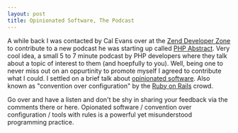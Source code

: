 ```yaml
--- 
layout: post
title: Opinionated Software, The Podcast
---
```

<p>A while back I was contacted by Cal Evans over at the <a href="http://devzone.zend.com">Zend Developer Zone</a> to contribute to a new podcast he was starting up called <a href="http://devzone.zend.com/tag/PHP_Abstract">PHP Abstract</a>.  Very cool idea, a small 5 to 7 minute podcast by PHP developers where they talk about a topic of interest to them (and hoepfully to you).  Well, being one to never miss out on an oppurtinity to promote myself I agreed to contribute what I could.  I settled on a brief talk about <a href="http://devzone.zend.com/article/2349-PHP-Abstract-Podcast-Episode-11-Opinionated-Software">opinionated software</a>.  Also known as "convention over configuration" by the <a href="http://www.rubyonrails.org">Ruby on Rails</a> crowd.</p>
<p>
Go over and have a listen and don't be shy in sharing your feedback via the comments there or here.  Opionated software / convention over configuration / tools with rules is a powerful yet misunderstood programming practice.</p>

